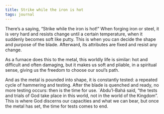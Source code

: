 ```yaml
---
title: Strike while the iron is hot
tags: journal
---
```


There’s a saying, “Strike while the iron is hot!” When forging iron or steel,
it is very hard and resists change until a certain temperature, when it
suddenly becomes soft like putty. This is when you can decide the shape and
purpose of the blade. Afterward, its attributes are fixed and resist any
change.

As a furnace does this to the metal, this worldly life is similar: hot and
difficult and often damaging, but it makes us soft and pliable, in a spiritual
sense, giving us the freedom to choose our soul’s path.

And as the metal is pounded into shape, it is constantly tested: a repeated
cycle of hammering and testing. After the blade is quenched and ready, no more
testing occurs: then is the time for use. `Abdu’l-Bahá said, “the tests and
trials of God take place in this world, not in the world of the Kingdom”. This
is where God discerns our capacities and what we can bear, but once the metal
has set, the time for tests comes to end.
